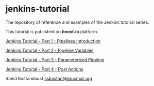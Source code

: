 # jenkins-tutorial

The repository of reference and examples of the Jenkins tutorial series.

This tutorial is published on **itnext.io** platform.

[Jenkins Tutorial - Part 1 - Pipelines Introduction](https://itnext.io/jenkins-tutorial-part-1-pipelines-bd1397cf5509)

[Jenkins Tutorial - Part 2 - Pipeline Variables](https://itnext.io/jenkins-tutorial-part-2-pipeline-variables-5e4783aa2c07)

[Jenkins Tutorial - Part 3 - Parameterized Pipeline](https://itnext.io/jenkins-tutorial-part-3-parameterized-pipeline-3898643ac6ad)

[Jenkins Tutorial - Part 4 - Post Actions](https://itnext.io/jenkins-tutorial-part-4-post-actions-e5d0ef1e3c39)

Saeid Bostandoust <ssbostan@linuxmail.org>

